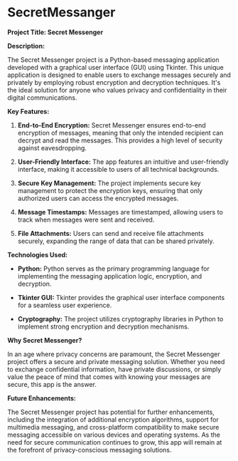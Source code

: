 # SecretMessanger

**Project Title: Secret Messenger**

**Description:**

The Secret Messenger project is a Python-based messaging application developed with a graphical user interface (GUI) using Tkinter. This unique application is designed to enable users to exchange messages securely and privately by employing robust encryption and decryption techniques. It's the ideal solution for anyone who values privacy and confidentiality in their digital communications.

**Key Features:**

1. **End-to-End Encryption:** Secret Messenger ensures end-to-end encryption of messages, meaning that only the intended recipient can decrypt and read the messages. This provides a high level of security against eavesdropping.

2. **User-Friendly Interface:** The app features an intuitive and user-friendly interface, making it accessible to users of all technical backgrounds.

3. **Secure Key Management:** The project implements secure key management to protect the encryption keys, ensuring that only authorized users can access the encrypted messages.

4. **Message Timestamps:** Messages are timestamped, allowing users to track when messages were sent and received.

5. **File Attachments:** Users can send and receive file attachments securely, expanding the range of data that can be shared privately.

**Technologies Used:**

- **Python:** Python serves as the primary programming language for implementing the messaging application logic, encryption, and decryption.

- **Tkinter GUI:** Tkinter provides the graphical user interface components for a seamless user experience.

- **Cryptography:** The project utilizes cryptography libraries in Python to implement strong encryption and decryption mechanisms.

**Why Secret Messenger?**

In an age where privacy concerns are paramount, the Secret Messenger project offers a secure and private messaging solution. Whether you need to exchange confidential information, have private discussions, or simply value the peace of mind that comes with knowing your messages are secure, this app is the answer.

**Future Enhancements:**

The Secret Messenger project has potential for further enhancements, including the integration of additional encryption algorithms, support for multimedia messaging, and cross-platform compatibility to make secure messaging accessible on various devices and operating systems. As the need for secure communication continues to grow, this app will remain at the forefront of privacy-conscious messaging solutions.
